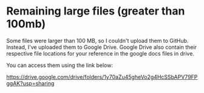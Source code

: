 # Remaining large files (greater than 100mb)

Some files were larger than 100 MB, so I couldn't upload them to GitHub. Instead, I've uploaded them to Google Drive. Google Drive also contain their respective file locations for your reference in the google docs files in drive.

You can access them using the link below:

https://drive.google.com/drive/folders/1y70aZu45gheVo2g4HcSSbAPV79FPggAK?usp=sharing
